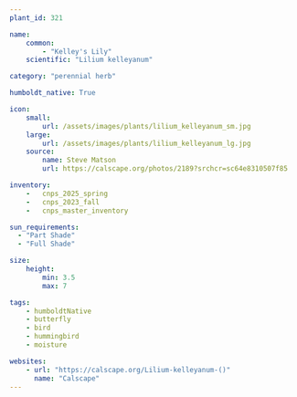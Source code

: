 ```yaml
---
plant_id: 321

name: 
    common: 
        - "Kelley's Lily"   
    scientific: "Lilium kelleyanum" 

category: "perennial herb"

humboldt_native: True

icon: 
    small: 
        url: /assets/images/plants/lilium_kelleyanum_sm.jpg 
    large: 
        url: /assets/images/plants/lilium_kelleyanum_lg.jpg 
    source: 
        name: Steve Matson
        url: https://calscape.org/photos/2189?srchcr=sc64e8310507f85

inventory: 
    -   cnps_2025_spring
    -   cnps_2023_fall
    -   cnps_master_inventory

sun_requirements:
  - "Part Shade"
  - "Full Shade"

size:
    height: 
        min: 3.5
        max: 7

tags: 
    - humboldtNative
    - butterfly
    - bird
    - hummingbird
    - moisture

websites:
    - url: "https://calscape.org/Lilium-kelleyanum-()"
      name: "Calscape"
---
```

